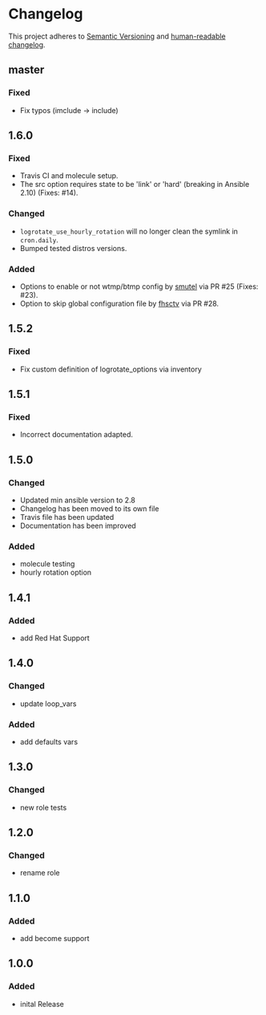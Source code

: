 # Changelog

This project adheres to [Semantic Versioning](https://semver.org/spec/v2.0.0.html)
and [human-readable changelog](https://keepachangelog.com/en/1.0.0/).

## master

### Fixed

- Fix typos (imclude -> include)

## 1.6.0

### Fixed

- Travis CI and molecule setup.
- The src option requires state to be 'link' or 'hard' (breaking in Ansible
  2.10) (Fixes: #14).

### Changed

- `logrotate_use_hourly_rotation` will no longer clean the symlink in
  `cron.daily`.
- Bumped tested distros versions.

### Added

- Options to enable or not wtmp/btmp config by [smutel](https://github.com/smutel)
  via PR #25 (Fixes: #23).
- Option to skip global configuration file by [fhsctv](https://github.com/fhsctv)
  via PR #28.

## 1.5.2

### Fixed

- Fix custom definition of logrotate_options via inventory

## 1.5.1

### Fixed

- Incorrect documentation adapted.

## 1.5.0

### Changed

- Updated min ansible version to 2.8
- Changelog has been moved to its own file
- Travis file has been updated
- Documentation has been improved

### Added

- molecule testing
- hourly rotation option

## 1.4.1

### Added

- add Red Hat Support

## 1.4.0

### Changed

- update loop_vars

### Added

- add defaults vars

## 1.3.0

### Changed

- new role tests

## 1.2.0

### Changed

- rename role

## 1.1.0

### Added

- add become support

## 1.0.0

### Added

- inital Release
